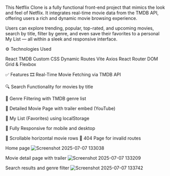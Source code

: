 This Netflix Clone is a fully functional front-end project that mimics the look and feel of Netflix. It integrates real-time movie data from the TMDB API, offering users a rich and dynamic movie browsing experience.

Users can explore trending, popular, top-rated, and upcoming movies, search by title, filter by genre, and even save their favorites to a personal My List — all within a sleek and responsive interface.

⚙️ Technologies Used

React	TMDB	Custom CSS	Dynamic Routes
Vite	Axios
React Router DOM		Grid & Flexbox

✅ Features
🎞 Real-Time Movie Fetching via TMDB API

🔍 Search Functionality for movies by title

🎯 Genre Filtering with TMDB genre list

📄 Detailed Movie Page with trailer embed (YouTube)

📂 My List (Favorites) using localStorage

📱 Fully Responsive for mobile and desktop

🔁 Scrollable horizontal movie rows
🚫 404 Page for invalid routes

Home page
![Screenshot 2025-07-07 133038](https://github.com/user-attachments/assets/43176edf-a8a4-4c78-8461-230f0acbb081)

Movie detail page with trailer
![Screenshot 2025-07-07 133209](https://github.com/user-attachments/assets/d7a4222b-c137-4dd5-8044-44d54bfe12c3)

Search results and genre filter
![Screenshot 2025-07-07 133742](https://github.com/user-attachments/assets/e05c2599-630e-45a9-88fa-9db730ceaf38)



